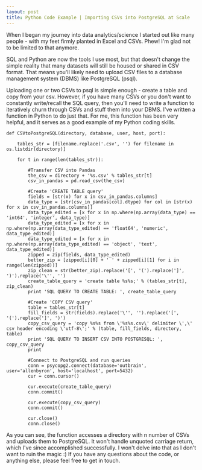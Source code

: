 ```yaml
---
layout: post
title: Python Code Example | Importing CSVs into PostgreSQL at Scale
---
```


When I began my journey into data analytics/science I started out like many people - with my feet firmly planted in Excel and CSVs. Phew! I'm glad not to be limited to that anymore. 

SQL and Python are now the tools I use most, but that doesn't change the simple reality that many datasets will still be housed or shared in CSV format. That means you'll likely need to upload CSV files to a database management system (DBMS) like PostgreSQL (psql).

Uploading one or two CSVs to psql is simple enough - create a table and copy from your csv. However, if you have many CSVs or you don't want to constantly write/recall the SQL query, then you'll need to write a function to iteratively churn through CSVs and stuff them into your DBMS. I've written a function in Python to do just that. For me, this function has been very helpful, and it serves as a good example of my Python coding skills. 

    def CSVtoPostgreSQL(directory, database, user, host, port):
        
        tables_str = [filename.replace('.csv', '') for filename in os.listdir(directory)]
        
        for t in range(len(tables_str)):

            #Transfer CSV into Pandas
            the_csv = directory + '%s.csv' % tables_str[t]
            csv_in_pandas = pd.read_csv(the_csv)

            #Create 'CREATE TABLE query'
            fields = [str(x) for x in csv_in_pandas.columns]
            data_type = [str(csv_in_pandas[col].dtype) for col in [str(x) for x in csv_in_pandas.columns]]
            data_type_edited = [x for x in np.where(np.array(data_type) == 'int64', 'integer', data_type)]
            data_type_edited = [x for x in np.where(np.array(data_type_edited) == 'float64', 'numeric', data_type_edited)]
            data_type_edited = [x for x in np.where(np.array(data_type_edited) == 'object', 'text', data_type_edited)]
            zipped = zip(fields, data_type_edited)
            better_zip = [zipped[i][0] + ' ' + zipped[i][1] for i in range(len(zipped))]
            zip_clean = str(better_zip).replace('[', '(').replace(']', ')').replace('\'', '')
            create_table_query = 'create table %s%s;' % (tables_str[t], zip_clean)
            print 'SQL QUERY TO CREATE TABLE: ', create_table_query

            #Create 'COPY CSV query'
            table = tables_str[t]
            fill_fields = str(fields).replace('\'', '').replace('[', '(').replace(']', ')')
            copy_csv_query = 'copy %s%s from \'%s%s.csv\' delimiter \',\' csv header encoding \'utf-8\';' % (table, fill_fields, directory, table)
            print 'SQL QUERY TO INSERT CSV INTO POSTGRESQL: ', copy_csv_query
            print 
            
            #Connect to PostgreSQL and run queries 
            conn = psycopg2.connect(database='outbrain', user='allenbyron', host='localhost', port=5432)
            cur = conn.cursor()

            cur.execute(create_table_query)
            conn.commit()

            cur.execute(copy_csv_query)
            conn.commit()

            cur.close()
            conn.close()
        
As you can see, the function accesses a directory with n number of CSVs and uploads them to PostgreSQL. It won't handle unquoted carriage return, which I've since accomplished successfully. I won't delve into that as I don't want to ruin the magic :) If you have any questions about the code, or anything else, please feel free to get in touch. 